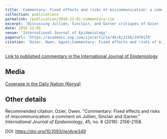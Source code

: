 ```yaml
---
title: 'Commentary: Fixed effects and risks of miscommunication: a comment on Jullien, Sinclair and Garner'
collection: publications
permalink: /publication/2016-12-01-commentary-ije
excerpt: 'Discussing Jullien, Sinclair, and Garner critiques of Ozier (AEJ:Applied Economics 2018)'
date: 2016-12-01
venue: 'International Journal of Epidemiology'
paperurl: 'https://academic.oup.com/ije/article/45/6/2156/2970178'
citation: 'Ozier, Owen. &quot;Commentary: Fixed effects and risks of miscommunication: a comment on Jullien, Sinclair and Garner.&quot; <i>International Journal of Epidemiology</i>, 45, no. 6 (2016): 2156-2158.'
---
```


[Link to published commentary in the International Journal of Epidemiology](https://academic.oup.com/ije/article/45/6/2156/2970178)


## Media

[Coverage in the Daily Nation (Kenya)](http://owenozier.github.io/files/media/nation_coverage_ozier_201702.pdf)



## Other details

Recommended citation: Ozier, Owen. &quot;Commentary: Fixed effects and risks of miscommunication: a comment on Jullien, Sinclair and Garner.&quot; <i>International Journal of Epidemiology</i>, 45, no. 6 (2016): 2156-2158.

DOI:  https://doi.org/10.1093/ije/dyw349
